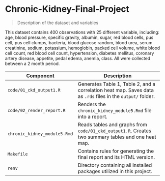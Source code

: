 # Chronic-Kidney-Final-Project

> Description of the dataset and variables

This dataset contains 400 observations with 25 different variable, including: age, blood pressure, specific gravity, albumin, sugar, red blood cells, pus cell, pus cell clumps, bacteria, blood glucose random, blood urea, serum creatinine, sodium, potassium, hemoglobin, packed cell volume, white blood cell count, red blood cell count, hypertension, diabetes mellitus, coronary artery disease, appetite, pedal edema, anemia, class. All were collected between a 2 month period.

| **Component**                | **Description**                                                                                             |
|-----------------------|-------------------------------------------------|
| `code/01_ckd_output1.R`      | Generates Table 1, Table 2, and a correlation heat map. Saves data as `.rds` files in the `output/` folder. |
| `code/02_render_report.R`    | Renders the `chronic_kidney_module5.Rmd` file into a report.                                                |
| `chronic_kidney_module5.Rmd` | Reads tables and graphs from `code/01_ckd_output1.R`. Creates two summary tables and one heat map.          |
| `Makefile`                   | Contains rules for generating the final report and its HTML version.                                        |
| `renv`                       | Directory containing all installed packages utilized in this project.                                       |
